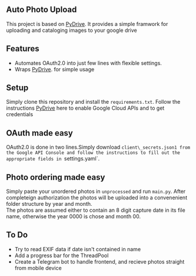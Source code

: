 Auto Photo Upload
-------

This project is based on [PyDrive](https://github.com/googleworkspace/PyDrive).
It provides a simple framwork for uploading and cataloging images to your google drive

Features
-------------------

-  Automates OAuth2.0 into just few lines with flexible settings.
-  Wraps [PyDrive](https://github.com/googleworkspace/PyDrive). for simple usage

Setup
--------------

Simply clone this repository and install the `requirements.txt`. Follow the instructions [PyDrive](https://github.com/googleworkspace/PyDrive) here to enable Google Cloud APIs and to get credentials

OAuth made easy
---------------

OAuth2.0 is done in two lines.Simply download `client\_secrets.json1 from the Google API Console and follow the instructions to fill out the appropriate fields in `settings.yaml`.

Photo ordering made easy
---------------
Simply paste your unordered photos in `unprocessed` and run `main.py`.  After completeign authorization the photos will be uploaded into a convenenient folder structure by year and month.  
The photos are assumed either to contain an 8 digit capture date in its file name, otherwise the year 0000 is chose and month 00.

To Do
-----
- Try to read EXIF data if date isn't contained in name
- Add a progress bar for the ThreadPool
- Create a Telegram bot to handle frontend, and recieve photos straight from mobile device
